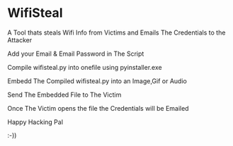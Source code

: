 # WifiSteal
A Tool thats steals Wifi Info from Victims and Emails The Credentials to the Attacker

Add your Email & Email Password in The Script

Compile wifisteal.py into onefile using pyinstaller.exe

Embedd The Compiled wifisteal.py into an Image,Gif or Audio

Send The Embedded File to The Victim

Once The Victim opens the file the Credentials will be Emailed 

Happy Hacking Pal

:-))
